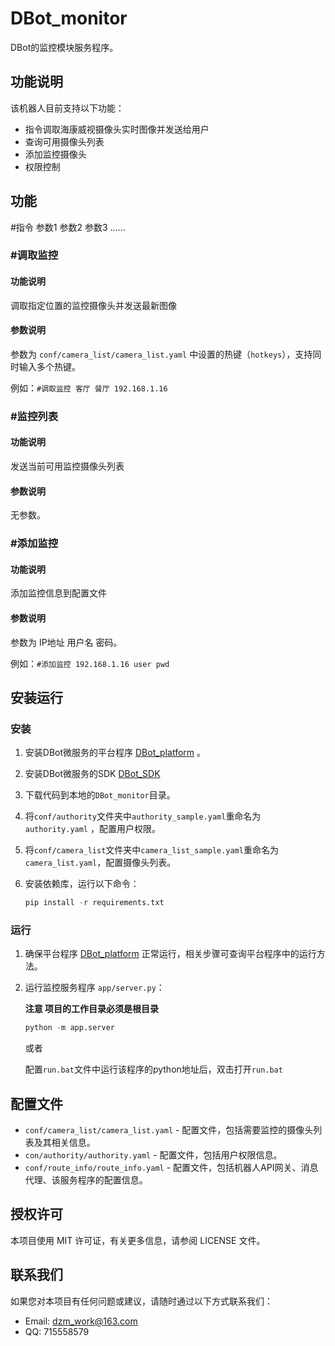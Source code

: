 # DBot_monitor

DBot的监控模块服务程序。

## 功能说明

该机器人目前支持以下功能：
- 指令调取海康威视摄像头实时图像并发送给用户
- 查询可用摄像头列表
- 添加监控摄像头
- 权限控制

## 功能

#指令 参数1 参数2 参数3 ......

### #调取监控

#### 功能说明

调取指定位置的监控摄像头并发送最新图像

#### 参数说明

参数为 `conf/camera_list/camera_list.yaml` 中设置的热键（`hotkeys`），支持同时输入多个热键。

例如：`#调取监控 客厅 餐厅 192.168.1.16`

### #监控列表

#### 功能说明

发送当前可用监控摄像头列表

#### 参数说明

无参数。

### #添加监控

#### 功能说明

添加监控信息到配置文件

#### 参数说明

参数为 IP地址 用户名 密码。

例如：`#添加监控 192.168.1.16 user pwd`

## 安装运行

### 安装

1. 安装DBot微服务的平台程序 [DBot_platform](https://github.com/dzming-git/DBot_platform) 。

1. 安装DBot微服务的SDK [DBot_SDK](https://github.com/dzming-git/DBot_SDK)

2. 下载代码到本地的`DBot_monitor`目录。

3. 将`conf/authority`文件夹中`authority_sample.yaml`重命名为 `authority.yaml` ，配置用户权限。

4. 将`conf/camera_list`文件夹中`camera_list_sample.yaml`重命名为 `camera_list.yaml`，配置摄像头列表。

5. 安装依赖库，运行以下命令：

   ``` python
   pip install -r requirements.txt
   ```

### 运行

1. 确保平台程序 [DBot_platform](https://github.com/dzming-git/DBot_platform)  正常运行，相关步骤可查询平台程序中的运行方法。

2. 运行监控服务程序 `app/server.py`：

   **注意 项目的工作目录必须是根目录**

   ``` python
   python -m app.server
   ```
   或者
   
   配置`run.bat`文件中运行该程序的python地址后，双击打开`run.bat`

## 配置文件

- `conf/camera_list/camera_list.yaml` - 配置文件，包括需要监控的摄像头列表及其相关信息。
- `con/authority/authority.yaml` - 配置文件，包括用户权限信息。
- `conf/route_info/route_info.yaml` - 配置文件，包括机器人API网关、消息代理、该服务程序的配置信息。

## 授权许可

本项目使用 MIT 许可证，有关更多信息，请参阅 LICENSE 文件。

## 联系我们

如果您对本项目有任何问题或建议，请随时通过以下方式联系我们：

- Email: dzm_work@163.com
- QQ: 715558579
